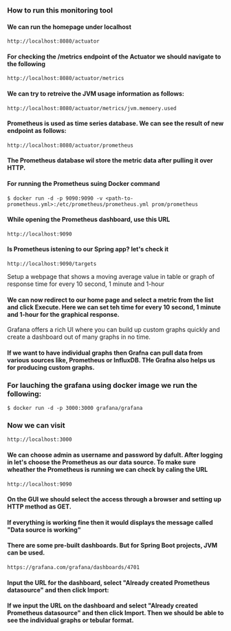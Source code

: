 ### How to run this monitoring tool

#### We can run the homepage under localhost
```
http://localhost:8080/actuator
```
#### For checking the /metrics endpoint of the Actuator we should navigate to the following

```
http://localhost:8080/actuator/metrics
```
 
#### We can try to retreive the JVM usage information as follows: 
 
```
http://localhost:8080/actuator/metrics/jvm.memoery.used
```

#### Prometheus is used as time series database. We can see the result of new endpoint as follows:

```
http://localhost:8080/actuator/prometheus
```

####  The Prometheus database wil store the metric data after pulling it over HTTP. 


#### For running the Prometheus suing Docker command
```
$ docker run -d -p 9090:9090 -v <path-to-prometheus.yml>:/etc/prometheus/prometheus.yml prom/prometheus
```


#### While opening the Prometheus dashboard, use this URL 
```
http://localhost:9090

```

#### Is Prometheus istening to our Spring app? let's check it 
```
http://localhost:9090/targets

```
Setup a webpage that shows a moving average value in table or graph of response time for
every 10 second, 1 minute and 1-hour

#### We can now redirect to our home page and select a metric from the list and click Execute. Here we can set teh time for every 10 second, 1 minute and 1-hour for the graphical response. 
  

Grafana offers a rich UI where you can build up custom graphs quickly and create a dashboard out of many graphs in no time. 

#### If we want to have individual graphs then Grafna can pull data from various sources like, Prometheus or InfluxDB. THe Grafna also helps us for producing custom graphs. 


### For lauching the grafana using docker image we run the following:


```
$ docker run -d -p 3000:3000 grafana/grafana

```

### Now we can visit 
```
http://localhost:3000
```

#### We can choose admin as username and password by dafult. After logging in let's choose the Prometheus as our data source. To make sure wheather the Prometheus is running we can check by caling the URL 

```
http://localhost:9090
```

#### On the GUI we should select the access through a browser and setting up HTTP method as GET.

#### If everything is working fine then it would displays the message called "Data source is working"    

#### There are some pre-built dashboards. But for Spring Boot projects, JVM can be used.
```
https://grafana.com/grafana/dashboards/4701
```

#### Input the URL for the dashboard, select "Already created Prometheus datasource" and then click Import:

#### If we input the URL on the dashboard and select "Already created Prometheus datasource" and then click Import. Then we should be able to see the individual graphs or tebular format. 



